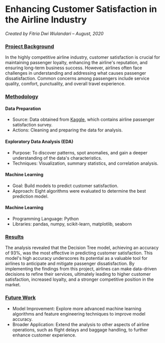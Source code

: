 # Enhancing Customer Satisfaction in the Airline Industry

_Created by Fitria Dwi Wulandari – August, 2020_

### <ins>**Project Background**</ins>
In the highly competitive airline industry, customer satisfaction is crucial for maintaining passenger loyalty, enhancing the airline's reputation, and ensuring long-term business success. However, airlines often face challenges in understanding and addressing what causes passenger dissatisfaction. Common concerns among passengers include service quality, comfort, punctuality, and overall travel experience.

### <ins>**Methodology**</ins>
  #### **Data Preparation**
  * Source: Data obtained from [Kaggle](https://www.kaggle.com/datasets/teejmahal20/airline-passenger-satisfaction), which contains airline passenger satisfaction survey.
  * Actions: Cleaning and preparing the data for analysis.

  #### **Exploratory Data Analysis (EDA)**
  * Purpose: To discover patterns, spot anomalies, and gain a deeper understanding of the data's characteristics.
  * Techniques: Visualization, summary statistics, and correlation analysis.

  #### **Machine Learning**
  * Goal: Build models to predict customer satisfaction.
  * Approach: Eight algorithms were evaluated to determine the best prediction model.

  #### **Machine Learning**
  * Programming Language: Python
  * Libraries: pandas, numpy, scikit-learn, matplotlib, seaborn

### <ins>**Results**</ins>
The analysis revealed that the Decision Tree model, achieving an accuracy of 93%, was the most effective in predicting customer satisfaction. This model's high accuracy underscores its potential as a valuable tool for airlines to anticipate and mitigate passenger dissatisfaction. By implementing the findings from this project, airlines can make data-driven decisions to refine their services, ultimately leading to higher customer satisfaction, increased loyalty, and a stronger competitive position in the market.

### <ins>**Future Work**</ins>
* Model Improvement: Explore more advanced machine learning algorithms and feature engineering techniques to improve model accuracy.
* Broader Application: Extend the analysis to other aspects of airline operations, such as flight delays and baggage handling, to further enhance customer experience.
